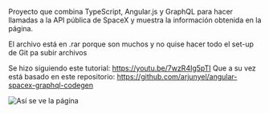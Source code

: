 Proyecto que combina TypeScript, Angular.js y GraphQL para hacer llamadas a la API pública de SpaceX y muestra la información obtenida en la página.


El archivo está en .rar porque son muchos y no quise hacer todo el set-up de Git pa subir archivos


Se hizo siguiendo este tutorial: https://youtu.be/7wzR4Ig5pTI
Que a su vez está basado en este repositorio: https://github.com/arjunyel/angular-spacex-graphql-codegen

![Así se ve la página](https://github.com/[AlanRodz]/[Proyectos-NodeJS]/blob/[main]/imagen.jpg?raw=true)
